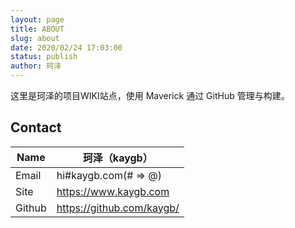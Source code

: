 ```yaml
---
layout: page
title: ABOUT
slug: about
date: 2020/02/24 17:03:00
status: publish
author: 珂泽
---
```


这里是珂泽的项目WIKI站点，使用 Maverick 通过 GitHub 管理与构建。

## Contact

| Name | 珂泽（kaygb） |
| --- | --- |
| Email | hi#kaygb.com(# => @) |
| Site | https://www.kaygb.com |
| Github | https://github.com/kaygb/ |



